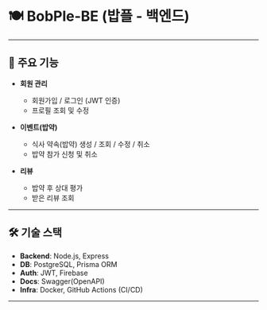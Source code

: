 # 🍽️ BobPle-BE (밥플 - 백엔드)


---

## 🚀 주요 기능

- **회원 관리**
  - 회원가입 / 로그인 (JWT 인증)
  - 프로필 조회 및 수정

- **이벤트(밥약)**
  - 식사 약속(밥약) 생성 / 조회 / 수정 / 취소
  - 밥약 참가 신청 및 취소

- **리뷰**
  - 밥약 후 상대 평가
  - 받은 리뷰 조회

---

## 🛠 기술 스택

- **Backend**: Node.js, Express  
- **DB**: PostgreSQL, Prisma ORM  
- **Auth**: JWT, Firebase  
- **Docs**: Swagger(OpenAPI)  
- **Infra**: Docker, GitHub Actions (CI/CD)  

---
